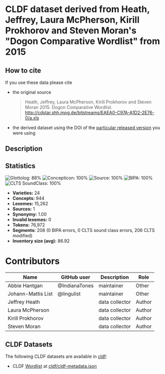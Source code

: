 # CLDF dataset derived from Heath, Jeffrey, Laura McPherson, Kirill Prokhorov and Steven Moran's "Dogon Comparative Wordlist" from 2015

## How to cite

If you use these data please cite
- the original source
  > Heath, Jeffrey, Laura McPherson, Kirill Prokhorov and Steven Moran 2015. Dogon Comparative Wordlist. http://cdstar.shh.mpg.de/bitstreams/EAEA0-C97A-A1D2-2E76-0/a.xls
- the derived dataset using the DOI of the [particular released version](../../releases/) you were using

## Description


## Statistics


![Glottolog: 88%](https://img.shields.io/badge/Glottolog-88%25-yellowgreen.svg "Glottolog: 88%")
![Concepticon: 100%](https://img.shields.io/badge/Concepticon-100%25-brightgreen.svg "Concepticon: 100%")
![Source: 100%](https://img.shields.io/badge/Source-100%25-brightgreen.svg "Source: 100%")
![BIPA: 100%](https://img.shields.io/badge/BIPA-100%25-brightgreen.svg "BIPA: 100%")
![CLTS SoundClass: 100%](https://img.shields.io/badge/CLTS%20SoundClass-100%25-brightgreen.svg "CLTS SoundClass: 100%")

- **Varieties:** 24
- **Concepts:** 944
- **Lexemes:** 15,262
- **Sources:** 1
- **Synonymy:** 1.00
- **Invalid lexemes:** 0
- **Tokens:** 76,972
- **Segments:** 208 (0 BIPA errors, 0 CLTS sound class errors, 206 CLTS modified)
- **Inventory size (avg):** 86.92

# Contributors

Name | GitHub user | Description | Role
--- | --- | --- | ---
Abbie Hantgan | @IndianaTones | maintainer | Other
Johann-Mattis List | @lingulist | maintainer | Other
Jeffrey Heath | | data collector | Author
Laura McPherson | | data collector | Author
Kirill Prokhorov | | data collector | Author
Steven Moran | | data collector | Author




## CLDF Datasets

The following CLDF datasets are available in [cldf](cldf):

- CLDF [Wordlist](https://github.com/cldf/cldf/tree/master/modules/Wordlist) at [cldf/cldf-metadata.json](cldf/cldf-metadata.json)